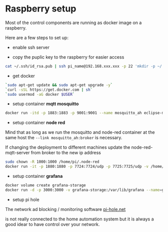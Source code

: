 # Raspberry setup

Most of the control components are running as docker image on a raspberry.

Here are a few steps to set up:

* enable ssh server

* copy the puplic key to the raspberry for easier access

```bash
cat ~/.ssh/id_rsa.pub | ssh pi_name@192.168.xxx.xxx -p 22 'mkdir -p ~/.ssh && cat >> ~/.ssh/authorized_keys'
```

* get docker

```bash
`sudo apt-get update && sudo apt-get upgrade -y`
`curl -sSL https://get.docker.com | sh`
`sudo usermod -aG docker $USER`
```

* setup container **mqtt mosquitto**

```bash
docker run -itd -p 1883:1883 -p 9001:9001 --name mosquitto_ah eclipse-mosquitto
```

* setup container **node red**

Mind that as long as we run the mosquitto and node-red container at the same host the `--link mosquitto_ah:broker` is necessary.

If changing the deployment to different machines update the node-red-mqtt-server from broker to the new ip address

```bash
sudo chown -R 1000:1000 /home/pi/.node-red
docker run -it -p 1880:1880 -p 7724:7724/udp -p 7725:7725/udp -v /home/pi/.node-red:/data --restart=always --name nodered_ah --link mosquitto_ah:broker nodered/node-red
```

* setup container **grafana**

```bash
docker volume create grafana-storage
docker run -d -p 3000:3000 -v grafana-storage:/var/lib/grafana --name=grafana_ah grafana/grafana
```

* setup pi hole

The network ad blocking / monitoring software [pi-hole.net](https://pi-hole.net)

is not really connected to the home automation system but it is always a good idear to have control over your network.
